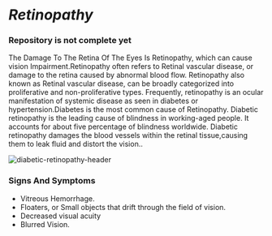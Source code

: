 # *Retinopathy*
### Repository is not complete yet
The Damage To The Retina Of The Eyes Is Retinopathy, which can cause vision Impairment.Retinopathy often refers to Retinal vascular disease, or damage to the retina caused by abnormal blood flow. Retinopathy also known as  Retinal vascular disease, can be broadly categorized into proliferative and non-proliferative types. Frequently, retinopathy is an ocular manifestation of systemic disease as seen in diabetes or hypertension.Diabetes is the most common cause of Retinopathy. Diabetic retinopathy is the leading cause of blindness in working-aged people. It accounts for about five percentage  of blindness worldwide. Diabetic retinopathy damages the blood vessels within the retinal tissue,causing them to leak fluid and distort the vision..


![diabetic-retinopathy-header](https://user-images.githubusercontent.com/37455387/60878355-336dc180-a25d-11e9-8594-3ec0d1fa2588.jpg)




### Signs And Symptoms
- Vitreous Hemorrhage.
- Floaters, or Small objects that drift through the field of vision.
- Decreased visual acuity
- Blurred Vision.
